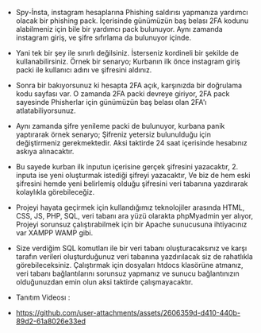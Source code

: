 - Spy-İnsta, instagram hesaplarına Phishing saldırısı yapmanıza yardımcı olacak bir phishing pack. İçerisinde günümüzün baş belası 2FA kodunu alabilmeniz için bile bir yardımcı pack bulunuyor. Aynı zamanda instagram giriş, ve şifre sıfırlama da bulunuyor içinde. 

- Yani tek bir şey ile sınırlı değilsiniz. İsterseniz kordineli bir şekilde de kullanabilirsiniz. Örnek bir senaryo; Kurbanın ilk önce instagram giriş packi ile kullanıcı adını ve şifresini aldınız.

-   Sonra bir bakıyorsunuz ki hesapta 2FA açık, karşınızda bir doğrulama kodu sayfası var. O zamanda 2FA packi devreye giriyor, 2FA pack sayesinde Phisherlar için günümüzün baş belası olan 2FA'ı atlatabiliyorsunuz.

-   Aynı zamanda şifre yenileme packi de bulunuyor, kurbana panik yaptırarak örnek senaryo; Şifreniz yetersiz bulunulduğu için değiştirmeniz gerekmektedir. Aksi taktirde 24 saat içerisinde hesabınız askıya alınacaktır.

-   Bu sayede kurban ilk inputun içerisine gerçek şifresini yazacaktır, 2. inputa ise yeni oluşturmak istediği şifreyi yazacaktır, Ve biz de hem eski şifresini hemde yeni belirlemiş olduğu şifresini veri tabanına yazdırarak kolaylıkla görebileceğiz.

- Projeyi hayata geçirmek için kullandığımız teknolojiler arasında HTML, CSS, JS, PHP, SQL, veri tabanı ara yüzü olarakta phpMyadmin yer alıyor, Projeyi sorunsuz çalıştırabilmek için bir Apache sunucusuna ihtiyacınız var XAMPP WAMP gibi. 

- Size verdiğim SQL komutları ile bir veri tabanı oluşturacaksınız ve karşı tarafın verileri oluşturduğunuz veri tabanına yazdırılacak siz de rahatlıkla görebileceksiniz. Çalıştırmak için dosyaları htdocs klasörüne atmanız, veri tabanı bağlantılarını sorunsuz yapmanız ve sunucu bağlantınızın olduğunuzdan emin olun aksi taktirde çalışmayacaktır.

- Tanıtım Videosı : 

- https://github.com/user-attachments/assets/2606359d-d410-440b-89d2-61a8026e33ed

